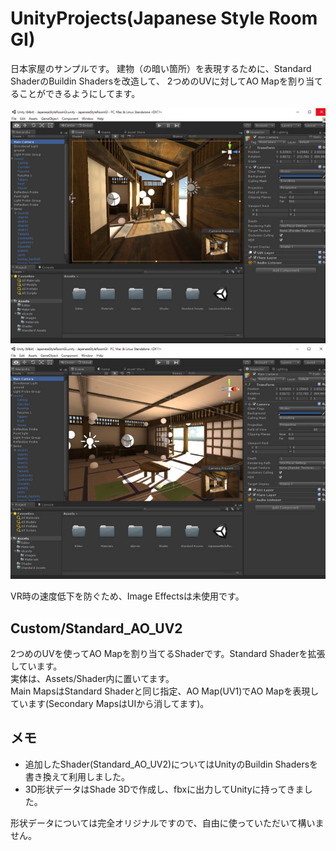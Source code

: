 # UnityProjects(Japanese Style Room GI)

日本家屋のサンプルです。
建物（の暗い箇所）を表現するために、Standard ShaderのBuildin Shadersを改造して、
2つめのUVに対してAO Mapを割り当てることができるようにしてます。

<img src="https://github.com/ft-lab/UnityProjects/blob/master/wiki_images/Jpanese_style_room_GI.jpg"/>  
<img src="https://github.com/ft-lab/UnityProjects/blob/master/wiki_images/Jpanese_style_room_GI2.jpg"/>  

VR時の速度低下を防ぐため、Image Effectsは未使用です。

## Custom/Standard_AO_UV2

2つめのUVを使ってAO Mapを割り当てるShaderです。Standard Shaderを拡張しています。  
実体は、Assets/Shader内に置いてます。   
Main MapsはStandard Shaderと同じ指定、AO Map(UV1)でAO Mapを表現しています(Secondary MapsはUIから消してます)。  

## メモ

* 追加したShader(Standard_AO_UV2)についてはUnityのBuildin Shadersを書き換えて利用しました。  
* 3D形状データはShade 3Dで作成し、fbxに出力してUnityに持ってきました。

形状データについては完全オリジナルですので、自由に使っていただいて構いません。  
